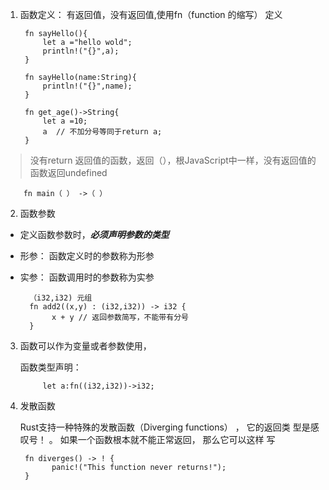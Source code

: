 1. 函数定义： 有返回值，没有返回值,使用fn（function 的缩写） 定义

        fn sayHello(){
            let a ="hello wold";
            println!("{}",a);
        }

        fn sayHello(name:String){
            println!("{}",name);
        }

        fn get_age()->String{
            let a =10;
            a  // 不加分号等同于return a;
        }

> 没有return 返回值的函数，返回（），根JavaScript中一样，没有返回值的函数返回undefined

        fn main（ ） ->（ ）

2. 函数参数

+ 定义函数参数时，***必须声明参数的类型***

+ 形参： 函数定义时的参数称为形参

+ 实参： 函数调用时的参数称为实参

        （i32,i32) 元组
        fn add2((x,y) : (i32,i32)) -> i32 {
             x + y // 返回参数简写，不能带有分号
        }

3. 函数可以作为变量或者参数使用，

    函数类型声明： 

            let a:fn((i32,i32))->i32;

4. 发散函数

    Rust支持一种特殊的发散函数（Diverging functions） ， 它的返回类
型是感叹号！ 。 如果一个函数根本就不能正常返回， 那么它可以这样
写

        fn diverges() -> ! {
              panic!("This function never returns!");
        }